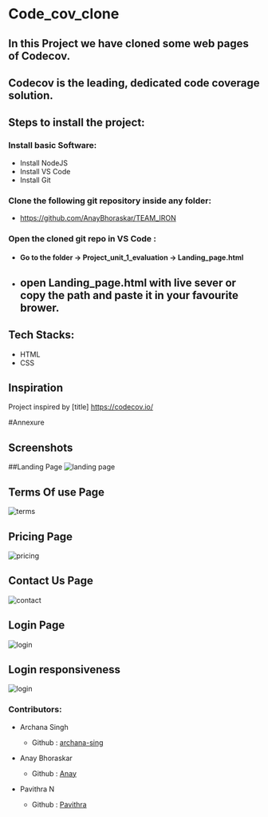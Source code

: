 # Code_cov_clone
## In this  Project we have cloned some web pages of Codecov.

## Codecov is the leading, dedicated code coverage solution. 


## Steps to install the project:

### Install basic Software:
* Install NodeJS
* Install VS Code
* Install Git

### Clone the following git repository inside any folder:

* https://github.com/AnayBhoraskar/TEAM_IRON

###  Open the cloned git repo in VS Code :

* #### Go to the folder -> Project_unit_1_evaluation -> Landing_page.html
* ## open Landing_page.html with live sever or copy the path and paste it in your favourite brower.



## Tech Stacks:
* HTML
* CSS



## Inspiration
Project inspired by [title] https://codecov.io/


#Annexure
## Screenshots 
   
   ##Landing Page
   ![landing page](https://github.com/AnayBhoraskar/TEAM_IRON/blob/main/new_unit_1_evaluation__raedme_images/Screenshot_2020-11-26%20The%20Leading%20Code%20Coverage%20Solution%20codecov.png)
   
   ## Terms Of use Page
   ![terms](https://github.com/AnayBhoraskar/TEAM_IRON/blob/main/new_unit_1_evaluation__raedme_images/Screenshot_2020-11-26%20The%20Leading%20Code%20Coverage%20Solution%20codecov(1).png)
   
   ## Pricing Page
  ![pricing](https://github.com/AnayBhoraskar/TEAM_IRON/blob/main/new_unit_1_evaluation__raedme_images/Screenshot_2020-11-26%20Pricing.png)
  
  ## Contact Us Page
  ![contact](https://github.com/AnayBhoraskar/TEAM_IRON/blob/main/new_unit_1_evaluation__raedme_images/Screenshot_2020-11-26%20Document.png)
  
  ## Login Page
  ![login](https://github.com/AnayBhoraskar/TEAM_IRON/blob/main/new_unit_1_evaluation__raedme_images/Screenshot_2020-11-26%20Login.png)
  
  ## Login responsiveness
  ![login](https://github.com/AnayBhoraskar/TEAM_IRON/blob/main/new_unit_1_evaluation__raedme_images/Screenshot_2020-11-26%20Login(1).png)
  
  
  ### Contributors:

* Archana Singh

  * Github : [archana-sing](https://github.com/archana-sing)
  
* Anay Bhoraskar

  * Github : [Anay](https://github.com/AnayBhoraskar)
  
* Pavithra N

  * Github : [Pavithra](https://github.com/papipavi)


 
 

